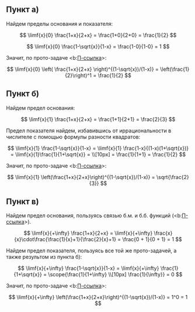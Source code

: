 ## Пункт а)

Найдем пределы основания и показателя:

$$ \limf{x}{0} \frac{1+x}{2+x} = \frac{1+0}{2+0} = \frac{1}{2} $$

$$ \limf{x}{0} \frac{1-\sqrt{x}}{1-x} = \frac{1-0}{1-0} = 1 $$

Значит, по прото-задаче <b:[П-ссылка](advanced/proto/f-continuity/complex-exp)>:

$$ \limf{x}{0} \left( \frac{1+x}{2+x} \right)^{(1-\sqrt{x})/(1-x)} = \left(\frac{1}{2}\right)^1 = \frac{1}{2} $$

## Пункт б)

Найдем предел основания:

$$ \limf{x}{1} \frac{1+x}{2+x} = \frac{1+1}{2+1} = \frac{2}{3} $$

Предел показателя найдем, избавившись от иррациональности в числителе с помощью формулы разности квадратов:

$$ \limf{x}{1} \frac{1-\sqrt{x}}{1-x} = \limf{x}{1} \frac{1-x}{(1-x)(1+\sqrt{x})} = \limf{x}{1}\frac{1}{1+\sqrt{x}} = \\[10px] = \frac{1}{1+1} = \frac{1}{2} $$

Значит, по прото-задаче <b:[П-ссылка](advanced/proto/f-continuity/complex-exp)>:

$$ \limf{x}{1} \left(\frac{1+x}{2+x}\right)^{(1-\sqrt{x})/(1-x)} = \sqrt{\frac{2}{3}} $$

## Пункт в)

Найдем предел основания, пользуясь связью б.м. и б.б. функций (<b:[П-ссылка](advanced/proto/f-lim/bm-bb)>).

$$ \limf{x}{+\infty} \frac{1+x}{2+x} = \limf{x}{+\infty} \frac{x}{x}\cdot\frac{\frac{1}{x}+1}{\frac{2}{x}+1} = \frac{0 + 1}{0 + 1} = 1 $$

Найдем предел показателя, пользуясь все той же прото-задачей, а также результом из пункта б):

$$ \limf{x}{+\infty} \frac{1-\sqrt{x}}{1-x} = \limf{x}{+\infty} \frac{1}{1+\sqrt{x}} = \scope{\frac{1}{1+\infty} \\[10px] \frac{1}{\infty}} = 0 $$

Значит, по прото-задаче <b:[П-ссылка](advanced/proto/f-continuity/complex-exp)>:

$$ \limf{x}{+\infty} \left(\frac{1+x}{2+x}\right)^{(1-\sqrt{x})/(1-x)} = 1^0 = 1 $$